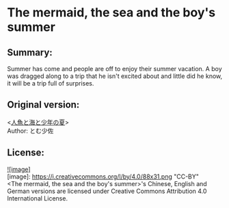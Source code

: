 # The mermaid, the sea and the boy's summer

## Summary:
Summer has come and people are off to enjoy their summer vacation. A boy was dragged along to a trip that he isn't excited about and little did he know, it will be a trip full of surprises.

## Original version:
\<[人魚と海と少年の夏](http://tom.justhpbs.jp/tomhp/vd01.htm)\> 
<br/>Author: とむ少佐

## License:
[![image]](https://i.creativecommons.org/l/by/4.0/88x31.png)  
[image]: https://i.creativecommons.org/l/by/4.0/88x31.png "CC-BY"  
\<The mermaid, the sea and the boy's summer\>'s Chinese, English and German versions are licensed under Creative Commons Attribution 4.0 International License.
